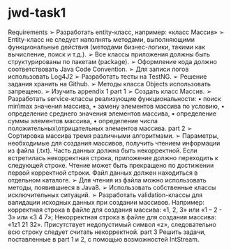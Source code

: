 # jwd-task1

Requirements
➢ Разработать entity-класс, например: «класс Массив»
➢ Entity-класс не следует наполнять методами, выполняющими функциональные действия 
(методами бизнес-логики, такими как вычисление, поиск и т.д.).
➢ Все классы приложения должны быть структурированы по пакетам (package).
➢ Оформление кода должно соответствовать Java Code Convention.
➢ Для записи логов использовать Log4J2
➢ Разработать тесты на TestNG.
➢ Решение задания хранить на Github.
➢ Методы класса Objects использовать запрещено.
➢ Изучить appendix 1
part 1
➢ Создать класс Массив.
➢ Разработать service-классы реализующие функциональности: 
• поиск min\max значения массива, 
• замену элементов массива по условию, 
• определение среднего значения элементов массива, 
• определение суммы элементов массива,
• определение числа положительных\отрицательных элементов массива.
part 2
➢ Сортировка массива тремя различными алгоритмами.
➢ Параметры, необходимые для создания массивов, получить чтением информации из файла 
(.txt). Часть данных должна быть некорректной. Если встретилась некорректная 
строка, приложение должно переходить к следующей строке. Чтение может быть 
прекращено по достижении первой корректной строки. Файл данных должен находиться в 
отдельном каталоге.
➢ Для чтения из файла можно использовать методы, появившиеся в Java8.
➢ Использовать собственные классы исключительных ситуаций.
➢ Разработать validation-классы для валидации исходных данных при создании массивов.
Например: корректная строка в файле для создания массива: «1, 2, 3» или «1 – 2 - 3» или «3 4 7»;
Некорректная строка в файле для создания массива: «1z1 21 32». Присутствует недопустимый символ
«z», следовательно всю строку следует считать некорректной.
 part 3
Решить задачи, поставленные в part 1 и 2, с помощью возможностей IntStream.
